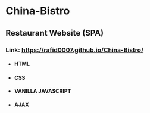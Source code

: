 # China-Bistro

## Restaurant Website (SPA)

### Link: <https://rafid0007.github.io/China-Bistro/>

  * #### HTML
  * #### CSS
  * #### VANILLA JAVASCRIPT
  * #### AJAX
